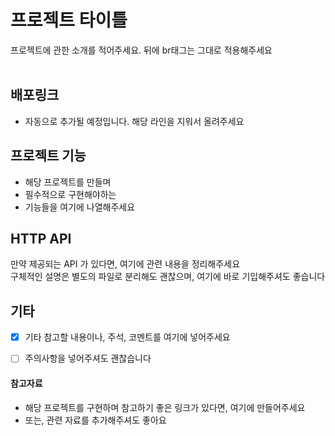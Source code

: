 # 프로젝트 타이틀

프로젝트에 관한 소개를 적어주세요. 뒤에 br태그는 그대로 적용해주세요 <br/> <br/>


## 배포링크

- 자동으로 추가될 예정입니다. 해당 라인을 지워서 올려주세요


## 프로젝트 기능

- 해당 프로젝트를 만들며
- 필수적으로 구현해야하는
- 기능들을 여기에 나열해주세요


## HTTP API

만약 제공되는 API 가 있다면, 여기에 관련 내용을 정리해주세요 \
구체적인 설명은 별도의 파일로 분리해도 괜찮으며, 여기에 바로 기입해주셔도 좋습니다


## 기타

- [x] 기타 참고할 내용이나, 주석, 코멘트를 여기에 넣어주세요
- [ ] 주의사항을 넣어주셔도 괜찮습니다


#### 참고자료

- 해당 프로젝트를 구현하며 참고하기 좋은 링크가 있다면, 여기에 만들어주세요
- 또는, 관련 자료를 추가해주셔도 좋아요
